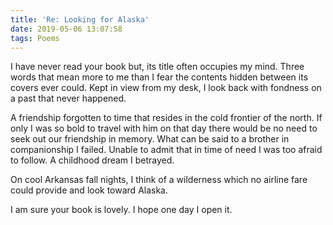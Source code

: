 ```yaml
---
title: 'Re: Looking for Alaska'
date: 2019-05-06 13:07:58
tags: Poems
---
```


I have never read your book
but, its title often occupies my mind.
Three words that mean more to me than I fear
the contents hidden between its covers ever could.
Kept in view from my desk, I look back with fondness
on a past that never happened.

A friendship forgotten to time
that resides in the cold frontier of the north.
If only I was so bold to travel with him on that day
there would be no need to seek out our friendship in memory.
What can be said to a brother in companionship I failed.
Unable to admit that in time of need
I was too afraid to follow.
A childhood dream I betrayed.

On cool Arkansas fall nights,
I think of a wilderness which no airline fare could provide
and look toward Alaska.

I am sure your book is lovely.
I hope one day I open it.